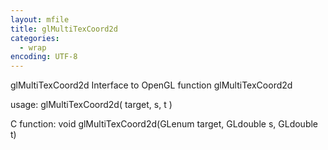 ```yaml
---
layout: mfile
title: glMultiTexCoord2d
categories:
  - wrap
encoding: UTF-8
---
```


glMultiTexCoord2d  Interface to OpenGL function glMultiTexCoord2d

usage:  glMultiTexCoord2d( target, s, t )

C function:  void glMultiTexCoord2d(GLenum target, GLdouble s, GLdouble t)